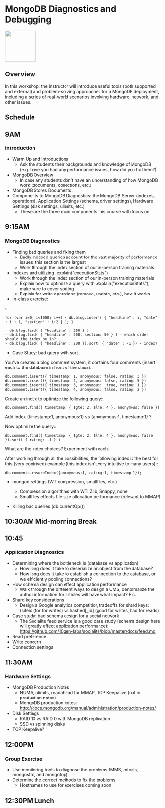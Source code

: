 # MongoDB Diagnostics and Debugging

<img src="img/mongodb-university-logo.png" class="floatright single" style="width: 100px">

## Overview

In this workshop, the instructor will introduce useful tools (both supported and external) and problem-solving approaches for a MongoDB deployment, including a series of real-world scenarios involving hardware, network, and other issues.

## Schedule

## 9AM

### Introduction

* Warm Up and Introductions
	- Ask the students their backgrounds and knowledge of MongoDB (e.g. have you had any performance issues, how did you fix them?)
* MongoDB Overview 
	 - In case any students don't have an understanding of how MongoDB work (documents, collections, etc.)
* MongoDB Stores Documents
* Components to MongoDB Diagnostics: the MongoDB Server (indexes, operations), Application Settings (schema, driver settings), Hardware Settings (disk settings, ulimits, etc.)
	- These are the three main components this course with focus on

## 9:15AM

### MongoDB Diagnostics

* Finding bad queries and fixing them
	- Badly indexed queries account for the vast majority of performance issues, this section is the largest
	- Work through the index section of our in-person training materials
* Indexes and utilizing .explain("executionStats")
	- Work through the index section of our in-person training materials
	- Explain how to optimize a query with .explain("executionStats"), make sure to cover sorting
	- Explain for write operations (remove, update, etc.), how it works
* In-class exercise:

::

	for (var i=0; i<1000; i++) { db.blog.insert( { "headline" : i, "date" : i + 1, "section" : i+2 } ); }

	- db.blog.find( { "headline" : 200 } )
	- db.blog.find( { "headline" : 200, section: 50 } ) - which order should the index be in?
	- db.blog.find( { "headline" : 200 }).sort( { "date" : -1 }) - index?

* Case Study: bad query with sort
	
You've created a blog comment system, it contains four comments (insert each to the database in front of the class)::

	db.comment.insert({ timestamp: 1, anonymous: false, rating: 3 })
	db.comment.insert({ timestamp: 2, anonymous: false, rating: 5 })
	db.comment.insert({ timestamp: 3, anonymous:  true, rating: 1 })
	db.comment.insert({ timestamp: 4, anonymous: false, rating: 2 })

Create an index to optimize the following query::

	db.comment.find({ timestamp: { $gte: 2, $lte: 4 }, anonymous: false })

Add index {timestamp:1, anonymous:1} vs {anonymous:1, timestamp:1} ?

Now optimize the query::
	
	db.comment.find({ timestamp: { $gte: 2, $lte: 4 }, anonymous: false }).sort( { rating: -1 } )

What are the index choices? Experiment with each.

After working through all the possibilities, the following index is the best for this (very contrived) example (this index isn't very intuitive to many users)::
	
	db.comments.ensureIndex({anonymous:1, rating:1, timestamp:1});

* mongod settings (WT compression, smallfiles, etc.)

	- Compression algorithms with WT: Zlib, Snappy, none
	- Smallfiles effects file size allocation performance (relevant to MMAP)

* Killing bad queries (db.currentOp())

## 10:30AM Mid-morning Break

## 10:45 

### Application Diagnostics

* Determining where the bottleneck is (database vs application)
	- How long does it take to deserialize an object from the database?
	- How long does it take to establish a connection to the database, or we efficiently pooling connections?
* How schema design can effect application performance
	- Walk through the different ways to design a CMS, denormalize the author information for articles will have what impact? Etc.
* Shard key considerations
	- Design a Google analytics competitior, tradeoffs for shard keys: (siteid (for for writes) vs hashed[_id] (good for writes, bad for reads)
* Case study: bad schema design for a social network
	- The Socialite feed service is a good case study (schema design here will greatly effect application performance): https://github.com/10gen-labs/socialite/blob/master/docs/feed.md
* Read preference
* Write concern
* Connection settings

## 11:30AM 

### Hardware Settings

* MongoDB Production Notes
	- NUMA, ulimits, readahead for MMAP, TCP Keepalive (not in production notes)
	- MongoDB production notes: http://docs.mongodb.org/manual/administration/production-notes/
* Disk Settings
	- RAID 10 vs RAID 0 with MongoDB replication
	- SSD vs spinning disks
* TCP Keepalive?

## 12:00PM

### Group Exercise

* Use monitoring tools to diagnose the problems (MMS, mtools, mongostat, and mongotop)
* Determine the correct methods to fix the problems
	- Hostnames to use for exercises coming soon

## 12:30PM Lunch

<style>#resources_table{display:none;}</style>